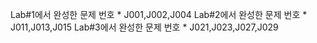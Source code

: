 Lab#1에서 완성한 문제 번호
*
J001,J002,J004
Lab#2에서 완성한 문제 번호
*
J011,J013,J015
Lab#3에서 완성한 문제 번호
*
J021,J023,J027,J029

